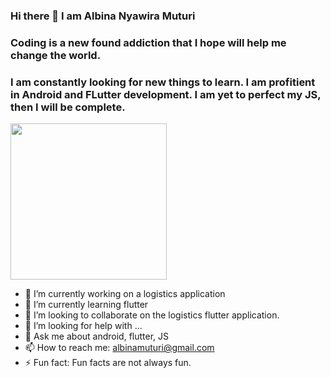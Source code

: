 ### Hi there 👋 I am Albina Nyawira Muturi
### Coding is a new found addiction that I hope will help me change the world. 
### I am constantly looking for new things to learn. I am profitient in Android and FLutter development. I am yet to perfect my JS, then I will be complete. 

<img src="https://lh3.googleusercontent.com/-8p6HWxazhIA/X28J6UZfWtI/AAAAAAAAK0E/32DQIsH7m88501fWox4r38KzHah9g7DiQCK8BGAsYHg/s0/2020-09-26.jpg" height="250"/>

- 🔭 I’m currently working on a logistics application
- 🌱 I’m currently learning flutter
- 👯 I’m looking to collaborate on the logistics flutter application.
- 🤔 I’m looking for help with ...
- 💬 Ask me about android, flutter, JS
- 📫 How to reach me: albinamuturi@gmail.com
- ⚡ Fun fact: Fun facts are not always fun. 


